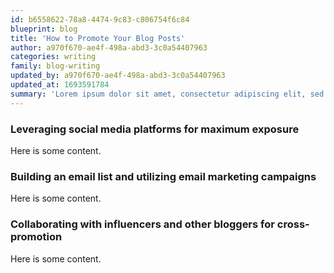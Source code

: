 ```yaml
---
id: b6558622-78a8-4474-9c83-c806754f6c84
blueprint: blog
title: 'How to Promote Your Blog Posts'
author: a970f670-ae4f-498a-abd3-3c0a54407963
categories: writing
family: blog-writing
updated_by: a970f670-ae4f-498a-abd3-3c0a54407963
updated_at: 1693591784
summary: 'Lorem ipsum dolor sit amet, consectetur adipiscing elit, sed do eiusmod tempor incididunt ut labore et dolore magna.'
---
```

### Leveraging social media platforms for maximum exposure
Here is some content.

### Building an email list and utilizing email marketing campaigns
Here is some content.

### Collaborating with influencers and other bloggers for cross-promotion
Here is some content.
